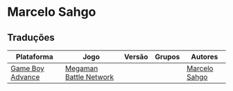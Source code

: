 # Marcelo Sahgo

## Traduções

| Plataforma | Jogo | Versão | Grupos | Autores |
| ----------- | ----------- | ----------- | ----------- | ----------- |
| [Game Boy Advance](../../traducoes/game-boy-advance/) | [Megaman Battle Network](../../traducoes/game-boy-advance/megaman-battle-network_marcelo-sahgo/) |  |  | [Marcelo Sahgo](../../autores/marcelo-sahgo/) |